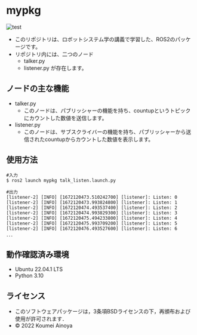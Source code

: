 # mypkg
![test](https://github.com/Kome-cyber/mypkg/actions/workflows/test.yml/badge.svg)
  * このリポジトリは、ロボットシステム学の講義で学習した、ROS2のパッケージです。
  * リポジトリ内には、二つのノード
    * talker.py
    * listener.py
が存在します。
    
## ノードの主な機能
  * talker.py
    * このノードは、パブリッシャーの機能を持ち、countupというトピックにカウントした数値を送信します。
  * listener.py
    * このノードは、サブスクライバーの機能を持ち、パブリッシャーから送信されたcountupからカウントした数値を表示します。
    
## 使用方法
```
#入力
$ ros2 launch mypkg talk_listen.launch.py

#出力
[listener-2] [INFO] [1672120473.510242700] [listener]: Listen: 0
[listener-2] [INFO] [1672120473.993824800] [listener]: Listen: 1
[listener-2] [INFO] [1672120474.493537400] [listener]: Listen: 2
[listener-2] [INFO] [1672120474.993829300] [listener]: Listen: 3
[listener-2] [INFO] [1672120475.494233800] [listener]: Listen: 4
[listener-2] [INFO] [1672120475.993709200] [listener]: Listen: 5
[listener-2] [INFO] [1672120476.493527600] [listener]: Listen: 6
．．．

```
## 動作確認済み環境
  * Ubuntu 22.04.1 LTS
  * Python 3.10

## ライセンス
 * このソフトウェアパッケージは，3条項BSDライセンスの下，再頒布および使用が許可されます．
 * © 2022 Koumei Ainoya

